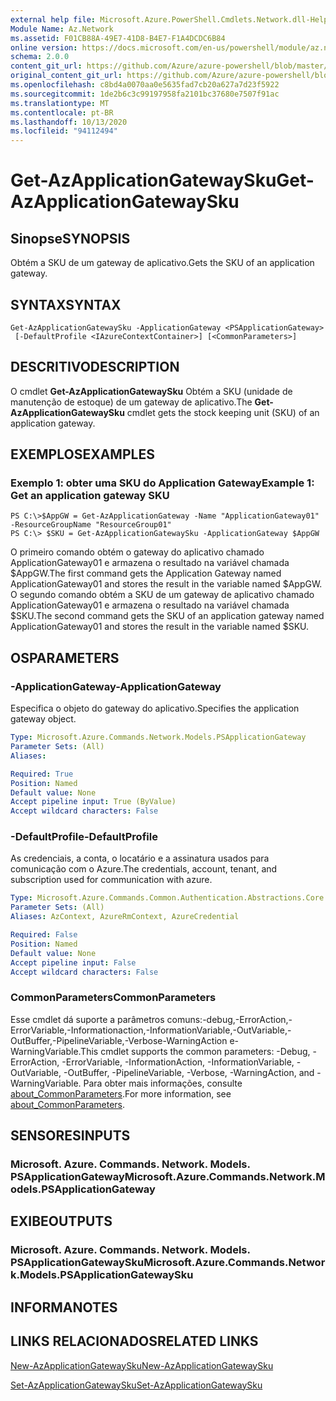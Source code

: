 ```yaml
---
external help file: Microsoft.Azure.PowerShell.Cmdlets.Network.dll-Help.xml
Module Name: Az.Network
ms.assetid: F01CB88A-49E7-41D8-B4E7-F1A4DCDC6B84
online version: https://docs.microsoft.com/en-us/powershell/module/az.network/get-azapplicationgatewaysku
schema: 2.0.0
content_git_url: https://github.com/Azure/azure-powershell/blob/master/src/Network/Network/help/Get-AzApplicationGatewaySku.md
original_content_git_url: https://github.com/Azure/azure-powershell/blob/master/src/Network/Network/help/Get-AzApplicationGatewaySku.md
ms.openlocfilehash: c8bd4a0070aa0e5635fad7cb20a627a7d23f5922
ms.sourcegitcommit: 1de2b6c3c99197958fa2101bc37680e7507f91ac
ms.translationtype: MT
ms.contentlocale: pt-BR
ms.lasthandoff: 10/13/2020
ms.locfileid: "94112494"
---
```

# <span data-ttu-id="eb55d-101">Get-AzApplicationGatewaySku</span><span class="sxs-lookup"><span data-stu-id="eb55d-101">Get-AzApplicationGatewaySku</span></span>

## <span data-ttu-id="eb55d-102">Sinopse</span><span class="sxs-lookup"><span data-stu-id="eb55d-102">SYNOPSIS</span></span>
<span data-ttu-id="eb55d-103">Obtém a SKU de um gateway de aplicativo.</span><span class="sxs-lookup"><span data-stu-id="eb55d-103">Gets the SKU of an application gateway.</span></span>

## <span data-ttu-id="eb55d-104">SYNTAX</span><span class="sxs-lookup"><span data-stu-id="eb55d-104">SYNTAX</span></span>

```
Get-AzApplicationGatewaySku -ApplicationGateway <PSApplicationGateway>
 [-DefaultProfile <IAzureContextContainer>] [<CommonParameters>]
```

## <span data-ttu-id="eb55d-105">DESCRITIVO</span><span class="sxs-lookup"><span data-stu-id="eb55d-105">DESCRIPTION</span></span>
<span data-ttu-id="eb55d-106">O cmdlet **Get-AzApplicationGatewaySku** Obtém a SKU (unidade de manutenção de estoque) de um gateway de aplicativo.</span><span class="sxs-lookup"><span data-stu-id="eb55d-106">The **Get-AzApplicationGatewaySku** cmdlet gets the stock keeping unit (SKU) of an application gateway.</span></span>

## <span data-ttu-id="eb55d-107">EXEMPLOS</span><span class="sxs-lookup"><span data-stu-id="eb55d-107">EXAMPLES</span></span>

### <span data-ttu-id="eb55d-108">Exemplo 1: obter uma SKU do Application Gateway</span><span class="sxs-lookup"><span data-stu-id="eb55d-108">Example 1: Get an application gateway SKU</span></span>
```
PS C:\>$AppGW = Get-AzApplicationGateway -Name "ApplicationGateway01" -ResourceGroupName "ResourceGroup01"
PS C:\> $SKU = Get-AzApplicationGatewaySku -ApplicationGateway $AppGW
```

<span data-ttu-id="eb55d-109">O primeiro comando obtém o gateway do aplicativo chamado ApplicationGateway01 e armazena o resultado na variável chamada $AppGW.</span><span class="sxs-lookup"><span data-stu-id="eb55d-109">The first command gets the Application Gateway named ApplicationGateway01 and stores the result in the variable named $AppGW.</span></span>
<span data-ttu-id="eb55d-110">O segundo comando obtém a SKU de um gateway de aplicativo chamado ApplicationGateway01 e armazena o resultado na variável chamada $SKU.</span><span class="sxs-lookup"><span data-stu-id="eb55d-110">The second command gets the SKU of an application gateway named ApplicationGateway01 and stores the result in the variable named $SKU.</span></span>

## <span data-ttu-id="eb55d-111">OS</span><span class="sxs-lookup"><span data-stu-id="eb55d-111">PARAMETERS</span></span>

### <span data-ttu-id="eb55d-112">-ApplicationGateway</span><span class="sxs-lookup"><span data-stu-id="eb55d-112">-ApplicationGateway</span></span>
<span data-ttu-id="eb55d-113">Especifica o objeto do gateway do aplicativo.</span><span class="sxs-lookup"><span data-stu-id="eb55d-113">Specifies the application gateway object.</span></span>

```yaml
Type: Microsoft.Azure.Commands.Network.Models.PSApplicationGateway
Parameter Sets: (All)
Aliases:

Required: True
Position: Named
Default value: None
Accept pipeline input: True (ByValue)
Accept wildcard characters: False
```

### <span data-ttu-id="eb55d-114">-DefaultProfile</span><span class="sxs-lookup"><span data-stu-id="eb55d-114">-DefaultProfile</span></span>
<span data-ttu-id="eb55d-115">As credenciais, a conta, o locatário e a assinatura usados para comunicação com o Azure.</span><span class="sxs-lookup"><span data-stu-id="eb55d-115">The credentials, account, tenant, and subscription used for communication with azure.</span></span>

```yaml
Type: Microsoft.Azure.Commands.Common.Authentication.Abstractions.Core.IAzureContextContainer
Parameter Sets: (All)
Aliases: AzContext, AzureRmContext, AzureCredential

Required: False
Position: Named
Default value: None
Accept pipeline input: False
Accept wildcard characters: False
```

### <span data-ttu-id="eb55d-116">CommonParameters</span><span class="sxs-lookup"><span data-stu-id="eb55d-116">CommonParameters</span></span>
<span data-ttu-id="eb55d-117">Esse cmdlet dá suporte a parâmetros comuns:-debug,-ErrorAction,-ErrorVariable,-Informationaction,-InformationVariable,-OutVariable,-OutBuffer,-PipelineVariable,-Verbose-WarningAction e-WarningVariable.</span><span class="sxs-lookup"><span data-stu-id="eb55d-117">This cmdlet supports the common parameters: -Debug, -ErrorAction, -ErrorVariable, -InformationAction, -InformationVariable, -OutVariable, -OutBuffer, -PipelineVariable, -Verbose, -WarningAction, and -WarningVariable.</span></span> <span data-ttu-id="eb55d-118">Para obter mais informações, consulte [about_CommonParameters](http://go.microsoft.com/fwlink/?LinkID=113216).</span><span class="sxs-lookup"><span data-stu-id="eb55d-118">For more information, see [about_CommonParameters](http://go.microsoft.com/fwlink/?LinkID=113216).</span></span>

## <span data-ttu-id="eb55d-119">SENSORES</span><span class="sxs-lookup"><span data-stu-id="eb55d-119">INPUTS</span></span>

### <span data-ttu-id="eb55d-120">Microsoft. Azure. Commands. Network. Models. PSApplicationGateway</span><span class="sxs-lookup"><span data-stu-id="eb55d-120">Microsoft.Azure.Commands.Network.Models.PSApplicationGateway</span></span>

## <span data-ttu-id="eb55d-121">EXIBE</span><span class="sxs-lookup"><span data-stu-id="eb55d-121">OUTPUTS</span></span>

### <span data-ttu-id="eb55d-122">Microsoft. Azure. Commands. Network. Models. PSApplicationGatewaySku</span><span class="sxs-lookup"><span data-stu-id="eb55d-122">Microsoft.Azure.Commands.Network.Models.PSApplicationGatewaySku</span></span>

## <span data-ttu-id="eb55d-123">INFORMA</span><span class="sxs-lookup"><span data-stu-id="eb55d-123">NOTES</span></span>

## <span data-ttu-id="eb55d-124">LINKS RELACIONADOS</span><span class="sxs-lookup"><span data-stu-id="eb55d-124">RELATED LINKS</span></span>

[<span data-ttu-id="eb55d-125">New-AzApplicationGatewaySku</span><span class="sxs-lookup"><span data-stu-id="eb55d-125">New-AzApplicationGatewaySku</span></span>](./New-AzApplicationGatewaySku.md)

[<span data-ttu-id="eb55d-126">Set-AzApplicationGatewaySku</span><span class="sxs-lookup"><span data-stu-id="eb55d-126">Set-AzApplicationGatewaySku</span></span>](./Set-AzApplicationGatewaySku.md)


